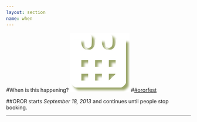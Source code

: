 ```yaml
---
layout: section
name: when
---
```


#When is this happening?
<a href="http://calagator.org/events/search?tag=ororfest"><img src="/resources/images/calendar.png" alt="" /></a>
#[#ororfest](http://calagator.org/events/search?tag=ororfest)


##OROR starts *September 18, 2013* and continues until people stop booking.
<hr>
